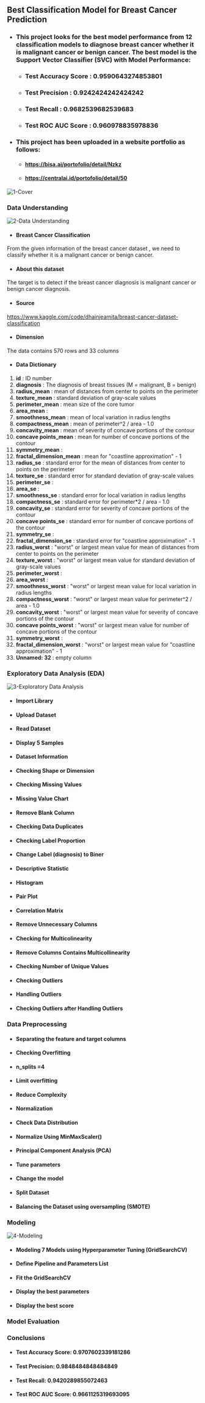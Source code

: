 ## Best Classification Model for Breast Cancer Prediction

* ### This project looks for the best model performance from 12 classification models to diagnose breast cancer whether it is malignant cancer or benign cancer. The best model is the Support Vector Classifier (SVC) with Model Performance:
  - ### Test Accuracy Score	: 0.9590643274853801
  - ### Test Precision	: 0.9242424242424242
  - ### Test Recall	: 0.9682539682539683
  - ### Test ROC AUC Score	: 0.960978835978836

* ### This project has been uploaded in a website portfolio as follows:
  - #### https://bisa.ai/portofolio/detail/Nzkz
  - #### https://centralai.id/portofolio/detail/50

![1-Cover](https://user-images.githubusercontent.com/91950433/218282358-0659fcc4-a4af-4fef-b705-91a12f66b44e.png)

### Data Understanding

![2-Data Understanding](https://user-images.githubusercontent.com/91950433/218282912-a21590a5-3d98-4ccc-a420-cd9bab6c5b3e.png)

* #### Breast Cancer Classification
From the given information of the breast cancer dataset , we need to classify whether it is a malignant cancer or benign cancer.

* #### About this dataset
The target is to detect if the breast cancer diagnosis is malignant cancer or benign cancer diagnosis.

* #### Source
https://www.kaggle.com/code/dhainjeamita/breast-cancer-dataset-classification

* #### Dimension
The data contains 570 rows and 33 columns

* #### Data Dictionary
1. **id** : ID number
2. **diagnosis** : The diagnosis of breast tissues (M = malignant, B = benign)
3. **radius_mean** : mean of distances from center to points on the perimeter
4. **texture_mean** : standard deviation of gray-scale values
5. **perimeter_mean** : mean size of the core tumor
6. **area_mean** :
7. **smoothness_mean** : mean of local variation in radius lengths
8. **compactness_mean** : mean of perimeter^2 / area - 1.0
9. **concavity_mean** : mean of severity of concave portions of the contour
10. **concave points_mean** : mean for number of concave portions of the contour
11. **symmetry_mean** : 
12. **fractal_dimension_mean** : mean for "coastline approximation" - 1
13. **radius_se** : standard error for the mean of distances from center to points on the perimeter
14. **texture_se** : standard error for standard deviation of gray-scale values
15. **perimeter_se** : 
16. **area_se** :
17. **smoothness_se** : standard error for local variation in radius lengths
18. **compactness_se** : standard error for perimeter*2 / area - 1.0
19. **concavity_se** : standard error for severity of concave portions of the contour
20. **concave points_se** : standard error for number of concave portions of the contour
21. **symmetry_se** : 
22. **fractal_dimension_se** : standard error for "coastline approximation" - 1
23. **radius_worst** : "worst" or largest mean value for mean of distances from center to points on the perimeter
24. **texture_worst** : "worst" or largest mean value for standard deviation of gray-scale values
25. **perimeter_worst** : 
26. **area_worst** :
27. **smoothness_worst** : "worst" or largest mean value for local variation in radius lengths
28. **compactness_worst** : "worst" or largest mean value for perimeter^2 / area - 1.0
29. **concavity_worst** : "worst" or largest mean value for severity of concave portions of the contour
30. **concave points_worst** : "worst" or largest mean value for number of concave portions of the contour
31. **symmetry_worst** :
32. **fractal_dimension_worst** : "worst" or largest mean value for "coastline approximation" - 1
33. **Unnamed: 32** : empty column

### Exploratory Data Analysis (EDA)

![3-Exploratory Data Analysis](https://user-images.githubusercontent.com/91950433/218282920-fac0efa7-fff8-4439-b69b-cf7580ad7ca3.png)

* #### Import Library 

* #### Upload Dataset

* #### Read Dataset

* #### Display 5 Samples

* #### Dataset Information

* #### Checking Shape or Dimension

* #### Checking Missing Values

* #### Missing Value Chart

* #### Remove Blank Column

* #### Checking Data Duplicates

* #### Checking Label Proportion

* #### Change Label (diagnosis) to Biner

* #### Descriptive Statistic

* #### Histogram

* #### Pair Plot

* #### Correlation Matrix

* #### Remove Unnecessary Columns

* #### Checking for Multicolinearity

* #### Remove Columns Contains Multicollinearity

* #### Checking Number of Unique Values

* #### Checking Outliers

* #### Handling Outliers

* #### Checking Outliers after Handling Outliers

### Data Preprocessing

* #### Separating the feature and target columns

* #### Checking Overfitting

* #### n_splits =4

* #### Limit overfitting

* #### Reduce Complexity

* #### Normalization

* #### Check Data Distribution

* #### Normalize Using MinMaxScaler()

* #### Principal Component Analysis (PCA)

* #### Tune parameters

* #### Change the model

* #### Split Dataset

* #### Balancing the Dataset using oversampling (SMOTE)

### Modeling

![4-Modeling](https://user-images.githubusercontent.com/91950433/218282901-8f67c3b9-54a5-42b2-a3b3-cb479eea0d17.png)

* #### Modeling 7 Models using Hyperparameter Tuning (GridSearchCV)

* #### Define Pipeline and Parameters List

* #### Fit the GridSearchCV

* #### Display the best parameters

* #### Display the best score

### Model Evaluation

### Conclusions
* #### Test Accuracy Score: 0.9707602339181286
* #### Test Precision: 0.9848484848484849
* #### Test Recall: 0.9420289855072463
* #### Test ROC AUC Score: 0.9661125319693095
